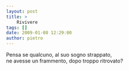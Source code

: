 ```yaml
---
layout: post
title: >
    Rivivere
tags: []
date: 2009-01-08 12:29:00
author: pietro
---
```

Pensa se qualcuno, al suo sogno strappato,<br/>ne avesse un frammento, dopo troppo ritrovato?
